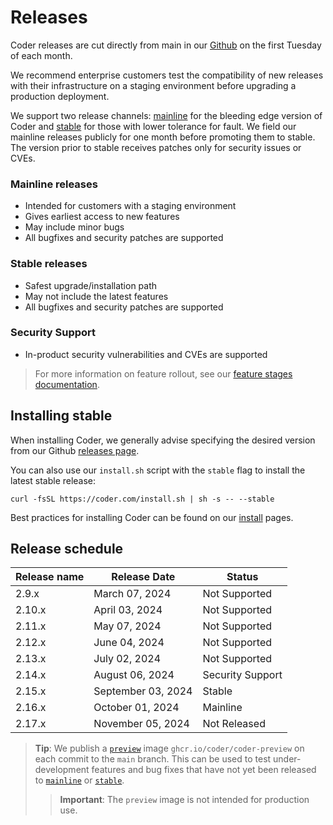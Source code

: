 # Releases

Coder releases are cut directly from main in our
[Github](https://github.com/coder/coder) on the first Tuesday of each month.

We recommend enterprise customers test the compatibility of new releases with
their infrastructure on a staging environment before upgrading a production
deployment.

We support two release channels:
[mainline](https://github.com/coder/coder/releases/tag/v2.16.0) for the bleeding
edge version of Coder and
[stable](https://github.com/coder/coder/releases/latest) for those with lower
tolerance for fault. We field our mainline releases publicly for one month
before promoting them to stable. The version prior to stable receives patches
only for security issues or CVEs.

### Mainline releases

- Intended for customers with a staging environment
- Gives earliest access to new features
- May include minor bugs
- All bugfixes and security patches are supported

### Stable releases

- Safest upgrade/installation path
- May not include the latest features
- All bugfixes and security patches are supported

### Security Support

- In-product security vulnerabilities and CVEs are supported

> For more information on feature rollout, see our
> [feature stages documentation](../contributing/feature-stages.md).

## Installing stable

When installing Coder, we generally advise specifying the desired version from
our Github [releases page](https://github.com/coder/coder/releases).

You can also use our `install.sh` script with the `stable` flag to install the
latest stable release:

```shell
curl -fsSL https://coder.com/install.sh | sh -s -- --stable
```

Best practices for installing Coder can be found on our [install](./index.md)
pages.

## Release schedule

| Release name | Release Date       | Status           |
| ------------ | ------------------ | ---------------- |
| 2.9.x        | March 07, 2024     | Not Supported    |
| 2.10.x       | April 03, 2024     | Not Supported    |
| 2.11.x       | May 07, 2024       | Not Supported    |
| 2.12.x       | June 04, 2024      | Not Supported    |
| 2.13.x       | July 02, 2024      | Not Supported    |
| 2.14.x       | August 06, 2024    | Security Support |
| 2.15.x       | September 03, 2024 | Stable           |
| 2.16.x       | October 01, 2024   | Mainline         |
| 2.17.x       | November 05, 2024  | Not Released     |

> **Tip**: We publish a
> [`preview`](https://github.com/coder/coder/pkgs/container/coder-preview) image
> `ghcr.io/coder/coder-preview` on each commit to the `main` branch. This can be
> used to test under-development features and bug fixes that have not yet been
> released to [`mainline`](#mainline-releases) or [`stable`](#stable-releases).
>
> > **Important**: The `preview` image is not intended for production use.
